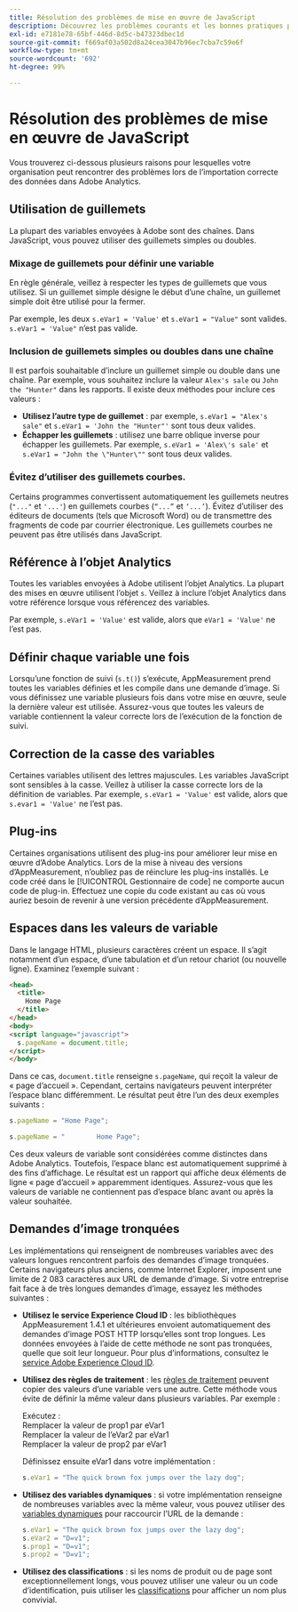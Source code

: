 ```yaml
---
title: Résolution des problèmes de mise en œuvre de JavaScript
description: Découvrez les problèmes courants et les bonnes pratiques pour résoudre les problèmes de votre mise en œuvre JavaScript.
exl-id: e7181e78-65bf-446d-8d5c-b47323dbec1d
source-git-commit: f669af03a502d8a24cea3047b96ec7cba7c59e6f
workflow-type: tm+mt
source-wordcount: '692'
ht-degree: 99%

---
```


# Résolution des problèmes de mise en œuvre de JavaScript

Vous trouverez ci-dessous plusieurs raisons pour lesquelles votre organisation peut rencontrer des problèmes lors de l’importation correcte des données dans Adobe Analytics.

## Utilisation de guillemets

La plupart des variables envoyées à Adobe sont des chaînes. Dans JavaScript, vous pouvez utiliser des guillemets simples ou doubles.

### Mixage de guillemets pour définir une variable

En règle générale, veillez à respecter les types de guillemets que vous utilisez. Si un guillemet simple désigne le début d’une chaîne, un guillemet simple doit être utilisé pour la fermer.

Par exemple, les deux `s.eVar1 = 'Value'` et `s.eVar1 = "Value"` sont valides. `s.eVar1 = 'Value"` n’est pas valide.

### Inclusion de guillemets simples ou doubles dans une chaîne

Il est parfois souhaitable d’inclure un guillemet simple ou double dans une chaîne. Par exemple, vous souhaitez inclure la valeur `Alex's sale` ou `John the "Hunter"` dans les rapports. Il existe deux méthodes pour inclure ces valeurs :

* **Utilisez l’autre type de guillemet** : par exemple, `s.eVar1 = "Alex's sale"` et `s.eVar1 = 'John the "Hunter"'` sont tous deux valides.
* **Échapper les guillemets** : utilisez une barre oblique inverse pour échapper les guillemets. Par exemple, `s.eVar1 = 'Alex\'s sale'` et `s.eVar1 = "John the \"Hunter\""` sont tous deux valides.

### Évitez d’utiliser des guillemets courbes.

Certains programmes convertissent automatiquement les guillemets neutres (`"..."` et `'...'`) en guillemets courbes (`“...”` et `‘...’`). Évitez d’utiliser des éditeurs de documents (tels que Microsoft Word) ou de transmettre des fragments de code par courrier électronique. Les guillemets courbes ne peuvent pas être utilisés dans JavaScript.

## Référence à l’objet Analytics

Toutes les variables envoyées à Adobe utilisent l’objet Analytics. La plupart des mises en œuvre utilisent l’objet `s`. Veillez à inclure l’objet Analytics dans votre référence lorsque vous référencez des variables.

Par exemple, `s.eVar1 = 'Value'` est valide, alors que `eVar1 = 'Value'` ne l’est pas.

## Définir chaque variable une fois

Lorsqu’une fonction de suivi (`s.t()`) s’exécute, AppMeasurement prend toutes les variables définies et les compile dans une demande d’image. Si vous définissez une variable plusieurs fois dans votre mise en œuvre, seule la dernière valeur est utilisée. Assurez-vous que toutes les valeurs de variable contiennent la valeur correcte lors de l’exécution de la fonction de suivi.

## Correction de la casse des variables

Certaines variables utilisent des lettres majuscules. Les variables JavaScript sont sensibles à la casse. Veillez à utiliser la casse correcte lors de la définition de variables. Par exemple, `s.eVar1 = 'Value'` est valide, alors que `s.evar1 = 'Value'` ne l’est pas.

## Plug-ins

Certaines organisations utilisent des plug-ins pour améliorer leur mise en œuvre d’Adobe Analytics. Lors de la mise à niveau des versions d’AppMeasurement, n’oubliez pas de réinclure les plug-ins installés. Le code créé dans le [!UICONTROL Gestionnaire de code] ne comporte aucun code de plug-in. Effectuez une copie du code existant au cas où vous auriez besoin de revenir à une version précédente d’AppMeasurement.

## Espaces dans les valeurs de variable

Dans le langage HTML, plusieurs caractères créent un espace. Il s’agit notamment d’un espace, d’une tabulation et d’un retour chariot (ou nouvelle ligne). Examinez l’exemple suivant :

```html
<head>
  <title>
    Home Page
  </title>
</head>
<body>
<script language="javascript">
  s.pageName = document.title;
</script>
</body>
```

Dans ce cas, `document.title` renseigne `s.pageName`, qui reçoit la valeur de « page d’accueil ». Cependant, certains navigateurs peuvent interpréter l’espace blanc différemment. Le résultat peut être l’un des deux exemples suivants :

```js
s.pageName = "Home Page";
```

```js
s.pageName = "        Home Page";
```

Ces deux valeurs de variable sont considérées comme distinctes dans Adobe Analytics. Toutefois, l’espace blanc est automatiquement supprimé à des fins d’affichage. Le résultat est un rapport qui affiche deux éléments de ligne « page d’accueil » apparemment identiques. Assurez-vous que les valeurs de variable ne contiennent pas d’espace blanc avant ou après la valeur souhaitée.

## Demandes d’image tronquées

Les implémentations qui renseignent de nombreuses variables avec des valeurs longues rencontrent parfois des demandes d’image tronquées. Certains navigateurs plus anciens, comme Internet Explorer, imposent une limite de 2 083 caractères aux URL de demande d’image. Si votre entreprise fait face à de très longues demandes d’image, essayez les méthodes suivantes :

* **Utilisez le service Experience Cloud ID** : les bibliothèques AppMeasurement 1.4.1 et ultérieures envoient automatiquement des demandes d’image POST HTTP lorsqu’elles sont trop longues. Les données envoyées à l’aide de cette méthode ne sont pas tronquées, quelle que soit leur longueur. Pour plus d’informations, consultez le [service Adobe Experience Cloud ID](https://experienceleague.adobe.com/docs/id-service/using/home.html).
* **Utilisez des règles de traitement** : les [règles de traitement](/help/admin/admin/c-processing-rules/processing-rules.md) peuvent copier des valeurs d’une variable vers une autre. Cette méthode vous évite de définir la même valeur dans plusieurs variables. Par exemple :

   Exécutez :<br>
Remplacer la valeur de prop1 par eVar1<br>
Remplacer la valeur de l’eVar2 par eVar1<br>
Remplacer la valeur de prop2 par eVar1<br>

   Définissez ensuite eVar1 dans votre implémentation :

   ```js
   s.eVar1 = "The quick brown fox jumps over the lazy dog";
   ```

* **Utilisez des variables dynamiques** : si votre implémentation renseigne de nombreuses variables avec la même valeur, vous pouvez utiliser des [variables dynamiques](/help/implement/vars/page-vars/dynamic-variables.md) pour raccourcir l’URL de la demande :

   ```js
   s.eVar1 = "The quick brown fox jumps over the lazy dog";
   s.eVar2 = "D=v1";
   s.prop1 = "D=v1";
   s.prop2 = "D=v1";
   ```

* **Utilisez des classifications** : si les noms de produit ou de page sont exceptionnellement longs, vous pouvez utiliser une valeur ou un code d’identification, puis utiliser les [classifications](/help/components/classifications/c-classifications.md) pour afficher un nom plus convivial.
